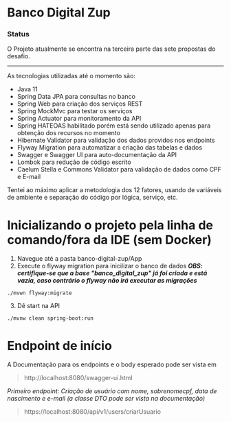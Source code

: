 # Banco Digital Zup

### Status
O Projeto atualmente se encontra na terceira parte das sete propostas do desafio.

---

As tecnologias utilizadas até o momento são:

- Java 11
- Spring Data JPA para consultas no banco
- Spring Web para criação dos serviços REST 
- Spring MockMvc para testar os serviços
- Spring Actuator para monitoramento da API
- Spring HATEOAS habilitado porém está sendo utilizado apenas para obtenção dos recursos no momento
- Hibernate Validator para validação dos dados providos nos endpoints
- Flyway Migration para automatizar a criação das tabelas e dados
- Swagger e Swagger UI para auto-documentação da API
- Lombok para redução de código escrito
- Caelum Stella e Commons Validator para validação de dados como CPF e E-mail

Tentei ao máximo aplicar a metodologia dos 12 fatores, usando de variáveis de ambiente e separação do código por lógica, serviço, etc.


# Inicializando o projeto pela linha de comando/fora da IDE (sem Docker)


1.	Navegue até a pasta banco-digital-zup/App
2.	Execute o flyway migration para inicilizar o banco de dados
    ***OBS: certifique-se que a base "banco_digital_zup" já foi criada e está vazia, caso contrário o flyway não irá executar as migrações***


```
./mvwn flyway:migrate
```

3.	Dê start na API


```
./mvnw clean spring-boot:run
```


# Endpoint de início


A Documentação para os endpoints e o body esperado pode ser vista em

>http://localhost:8080/swagger-ui.html


_Primeiro endpoint: Criação de usuário com nome, sobrenomecpf, data de nascimento e e-mail_
_(a classe DTO pode ser vista na documentação)_

>https://localhost:8080/api/v1/users/criarUsuario


